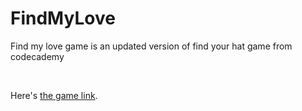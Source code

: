 # FindMyLove

Find my love game is an updated version of find your hat game from codecademy

<br />

Here's [the game link](https://replit.com/@TeerapatLim/FindMyLove).
